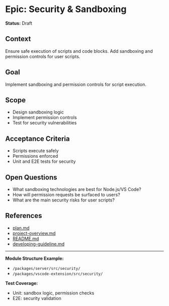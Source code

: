 # Epic: Security & Sandboxing

**Status:** Draft

## Context
Ensure safe execution of scripts and code blocks. Add sandboxing and permission controls for user scripts.

## Goal
Implement sandboxing and permission controls for script execution.

## Scope
- Design sandboxing logic
- Implement permission controls
- Test for security vulnerabilities

## Acceptance Criteria
- Scripts execute safely
- Permissions enforced
- Unit and E2E tests for security

## Open Questions
- What sandboxing technologies are best for Node.js/VS Code?
- How will permission requests be surfaced to users?
- What are the main security risks for user scripts?

## References
- [plan.md](../../plan.md)
- [project-overview.md](../../../project-overview.md)
- [README.md](../../../README.md)
- [developing-guideline.md](../../../developing-guideline.md)

---

**Module Structure Example:**
- `/packages/server/src/security/`
- `/packages/vscode-extension/src/security/`

**Test Coverage:**
- Unit: sandbox logic, permission checks
- E2E: security validation
